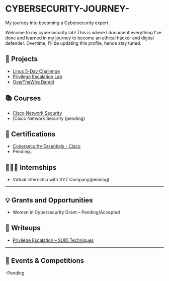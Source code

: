 # CYBERSECURITY-JOURNEY-
My journey into becoming a Cybersecurity expert.

Welcome to my cybersecurity lab! This is where I document everything I've done and learned in my journey to become an ethical hacker and digital defender. Overtime, I'll be updating this profile, hence stay tuned.


## 🧪 Projects
- [Linux 5-Day Challenge](./1_projects/linux-5day-challenge/)
- [Privilege Escalation Lab](./1_projects/privilege-escalation-lab/)
- [OverTheWire Bandit](./1_projects/over-the-wire-bandit/)


## 📚 Courses
- [Cisco Network Security](./2_courses/network-security-cisco/)
- [Cisco Network Security (pending)


## 🏅 Certifications
- [Cybersecurity Essentials - Cisco](./3_certifications/cybersecurity-essentials-cisco.pdf)
- Pending...



## 🧑🏽‍💻 Internships
- Virtual Internship with XYZ Company(pending)

---

## 💡 Grants and Opportunities
- Women in Cybersecurity Grant – Pending/Accepted


## 📝 Writeups
- [Privilege Escalation – SUID Techniques](./7_writeups/suid.md)

---

## 🎯 Events & Competitions
-Pending 

